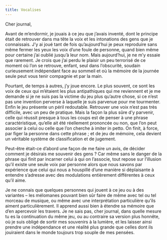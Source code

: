 ```yaml
---
title: Vocalises
---
```

Cher journal,

Avant de m’endormir, je jouais à ce jeu que j’avais inventé, dont le principe
était de retrouver dans ma tête la voix et les intonations des gens que je
connaissais. J’y ai joué tant de fois qu’aujourd’hui je peux reproduire sans
même fermer les yeux les voix d’une foule de personne, quand bien même pour
certaine j’ai oublié jusqu’à leur nom. Mais aujourd’hui, je ne m’y essaie que
rarement. Je crois que j’ai perdu le plaisir un peu terrorisé de ce moment où
l’on se retrouve, enfant, seul dans l’obscurité, soudain curieusement
indépendant face au sommeil et où la mémoire de la journée seule peut vous
tenir compagnie et par la main.

Pourtant, de temps à autres, j’y joue encore. Le plus souvent, ce sont les voix
de ceux qui m’étaient les plus antipathiques qui me reviennent et je me demande
si je ne suis pas la victime du jeu plus qu’autre chose, si ce n’est pas une
invention perverse à laquelle je suis parvenue pour me tourmenter. Enfin le jeu
présente un péril redoutable. Retrouver une voix n’est pas très difficile, avec
un peu de pratique. Mais la façon la plus sûre d’y parvenir, celle qui réussit
presque à tous les coups est de penser à une phrase caractéristique, qu’elle
ait été réellement prononcée ou non, que l’on peut associer à celui ou celle
que l’on cherche à imiter in petto. On finit, à force, par figer la personne
dans cette phrase ; et de jeu de mémoire, cela devient un véritable système de
classification et de jugement.

Peut-être était-ce d’abord une façon de me faire un avis, de décider comment je
désirais me souvenir des gens ? Car même sans le danger de la phrase qui finit
par incarner celui à qui on l’associe, tout repose sur l’illusion qu’il existe
une seule voix par personne alors que nous savons par expérience que celui qui
nous a houspillé d’une manière si déplaisante à entendre s’adresse avec des
modulations entièrement différentes à ceux qu’il aime. 

Je ne connais que quelques personnes qui jouent à ce jeu ou à des variantes –
les mélomanes pouvant bien sûr faire de même avec tel ou tel morceau de
musique, ou même avec une interprétation particulière qu’ils aiment
particulièrement. Il apprend aussi bien à étendre sa mémoire que d’en
apercevoir les travers. Je ne sais pas, cher journal, dans quelle mesure tu es
la continuation du même jeu, ou au contraire sa version plus honnête, où je
suis obligé de sortir mes souvenirs à la lumière, et les laisser ainsi prendre
une indépendance et une réalité plus grande que celles dont ils jouiraient dans
le monde toujours trop souple de mes pensées.
